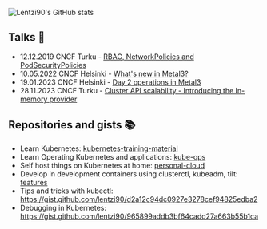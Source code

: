 ![Lentzi90's GitHub stats](https://github-readme-stats.vercel.app/api?username=lentzi90&theme=solarized-dark&show_icons=true)

<!--
**lentzi90/lentzi90** is a ✨ _special_ ✨ repository because its `README.md` (this file) appears on your GitHub profile.

Here are some ideas to get you started:

- 🔭 I’m currently working on ...
- 🌱 I’m currently learning ...
- 👯 I’m looking to collaborate on ...
- 🤔 I’m looking for help with ...
- 💬 Ask me about ...
- 📫 How to reach me: ...
- 😄 Pronouns: ...
- ⚡ Fun fact: ...
-->

## Talks 💬

- 12.12.2019 CNCF Turku - [RBAC, NetworkPolicies and PodSecurityPolicies](https://www.youtube.com/live/VoQU2uvHY8w?si=8lpH3IfgCrHprSdV&t=7510)
- 10.05.2022 CNCF Helsinki - [What's new in Metal3?](https://www.youtube.com/live/LTzIudvLs9A?si=NR3QwTr1tc-cSYwR&t=9072)
- 19.01.2023 CNCF Helsinki - [Day 2 operations in Metal3](https://www.youtube.com/live/MwCb4Zujsao?si=KaH-ET9XLgPrGWxL&t=867)
- 28.11.2023 CNCF Turku - [Cluster API scalability - Introducing the In-memory provider](https://www.youtube.com/live/L5nNT9b8oko?si=1Pv1SJ7qwF28yzmJ&t=4611)

## Repositories and gists 📚

- Learn Kubernetes: [kubernetes-training-material](https://github.com/lentzi90/kubernetes-training-material)
- Learn Operating Kubernetes and applications: [kube-ops](https://github.com/lentzi90/kube-ops)
- Self host things on Kubernetes at home: [personal-cloud](https://github.com/lentzi90/personal-cloud)
- Develop in development containers using clusterctl, kubeadm, tilt: [features](https://github.com/lentzi90/features)
- Tips and tricks with kubectl: <https://gist.github.com/lentzi90/d2a12c94dc0927e3278cef94825edba2>
- Debugging in Kubernetes: <https://gist.github.com/lentzi90/965899addb3bf64cadd27a663b55b1ca>

